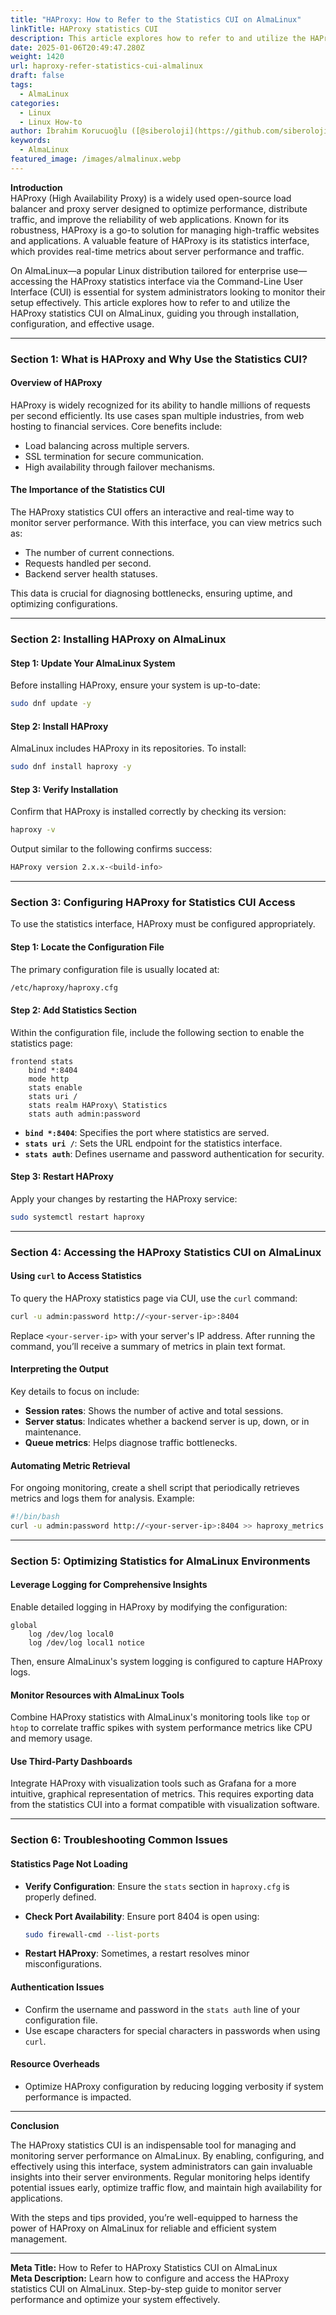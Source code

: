 ```yaml
---
title: "HAProxy: How to Refer to the Statistics CUI on AlmaLinux"
linkTitle: HAProxy statistics CUI
description: This article explores how to refer to and utilize the HAProxy statistics CUI on AlmaLinux, guiding you through installation, configuration, and effective usage.
date: 2025-01-06T20:49:47.280Z
weight: 1420
url: haproxy-refer-statistics-cui-almalinux
draft: false
tags:
  - AlmaLinux
categories:
  - Linux
  - Linux How-to
author: İbrahim Korucuoğlu ([@siberoloji](https://github.com/siberoloji))
keywords:
  - AlmaLinux
featured_image: /images/almalinux.webp
---
```

**Introduction**  
HAProxy (High Availability Proxy) is a widely used open-source load balancer and proxy server designed to optimize performance, distribute traffic, and improve the reliability of web applications. Known for its robustness, HAProxy is a go-to solution for managing high-traffic websites and applications. A valuable feature of HAProxy is its statistics interface, which provides real-time metrics about server performance and traffic.  

On AlmaLinux—a popular Linux distribution tailored for enterprise use—accessing the HAProxy statistics interface via the Command-Line User Interface (CUI) is essential for system administrators looking to monitor their setup effectively. This article explores how to refer to and utilize the HAProxy statistics CUI on AlmaLinux, guiding you through installation, configuration, and effective usage.

---

### Section 1: **What is HAProxy and Why Use the Statistics CUI?**  

#### Overview of HAProxy  

HAProxy is widely recognized for its ability to handle millions of requests per second efficiently. Its use cases span multiple industries, from web hosting to financial services. Core benefits include:  

- Load balancing across multiple servers.  
- SSL termination for secure communication.  
- High availability through failover mechanisms.  

#### The Importance of the Statistics CUI  

The HAProxy statistics CUI offers an interactive and real-time way to monitor server performance. With this interface, you can view metrics such as:  

- The number of current connections.  
- Requests handled per second.  
- Backend server health statuses.  

This data is crucial for diagnosing bottlenecks, ensuring uptime, and optimizing configurations.

---

### Section 2: **Installing HAProxy on AlmaLinux**  

#### Step 1: Update Your AlmaLinux System  

Before installing HAProxy, ensure your system is up-to-date:  

```bash
sudo dnf update -y
```  

#### Step 2: Install HAProxy  

AlmaLinux includes HAProxy in its repositories. To install:  

```bash
sudo dnf install haproxy -y
```  

#### Step 3: Verify Installation  

Confirm that HAProxy is installed correctly by checking its version:  

```bash
haproxy -v
```  

Output similar to the following confirms success:  

```bash
HAProxy version 2.x.x-<build-info>
```  

---

### Section 3: **Configuring HAProxy for Statistics CUI Access**  

To use the statistics interface, HAProxy must be configured appropriately.  

#### Step 1: Locate the Configuration File  

The primary configuration file is usually located at:  

```bash
/etc/haproxy/haproxy.cfg
```  

#### Step 2: Add Statistics Section  

Within the configuration file, include the following section to enable the statistics page:  

```plaintext
frontend stats
    bind *:8404
    mode http
    stats enable
    stats uri /
    stats realm HAProxy\ Statistics
    stats auth admin:password
```  

- **`bind *:8404`**: Specifies the port where statistics are served.  
- **`stats uri /`**: Sets the URL endpoint for the statistics interface.  
- **`stats auth`**: Defines username and password authentication for security.  

#### Step 3: Restart HAProxy  

Apply your changes by restarting the HAProxy service:  

```bash
sudo systemctl restart haproxy
```  

---

### Section 4: **Accessing the HAProxy Statistics CUI on AlmaLinux**  

#### Using `curl` to Access Statistics  

To query the HAProxy statistics page via CUI, use the `curl` command:  

```bash
curl -u admin:password http://<your-server-ip>:8404
```  

Replace `<your-server-ip>` with your server's IP address. After running the command, you’ll receive a summary of metrics in plain text format.  

#### Interpreting the Output  

Key details to focus on include:  

- **Session rates**: Shows the number of active and total sessions.  
- **Server status**: Indicates whether a backend server is up, down, or in maintenance.  
- **Queue metrics**: Helps diagnose traffic bottlenecks.  

#### Automating Metric Retrieval  

For ongoing monitoring, create a shell script that periodically retrieves metrics and logs them for analysis. Example:  

```bash
#!/bin/bash
curl -u admin:password http://<your-server-ip>:8404 >> haproxy_metrics.log
```

---

### Section 5: **Optimizing Statistics for AlmaLinux Environments**  

#### Leverage Logging for Comprehensive Insights  

Enable detailed logging in HAProxy by modifying the configuration:  

```plaintext
global
    log /dev/log local0
    log /dev/log local1 notice
```  

Then, ensure AlmaLinux's system logging is configured to capture HAProxy logs.  

#### Monitor Resources with AlmaLinux Tools  

Combine HAProxy statistics with AlmaLinux's monitoring tools like `top` or `htop` to correlate traffic spikes with system performance metrics like CPU and memory usage.  

#### Use Third-Party Dashboards  

Integrate HAProxy with visualization tools such as Grafana for a more intuitive, graphical representation of metrics. This requires exporting data from the statistics CUI into a format compatible with visualization software.

---

### Section 6: **Troubleshooting Common Issues**  

#### Statistics Page Not Loading  

- **Verify Configuration**: Ensure the `stats` section in `haproxy.cfg` is properly defined.  
- **Check Port Availability**: Ensure port 8404 is open using:  

  ```bash
  sudo firewall-cmd --list-ports
  ```  

- **Restart HAProxy**: Sometimes, a restart resolves minor misconfigurations.  

#### Authentication Issues  

- Confirm the username and password in the `stats auth` line of your configuration file.  
- Use escape characters for special characters in passwords when using `curl`.  

#### Resource Overheads  

- Optimize HAProxy configuration by reducing logging verbosity if system performance is impacted.  

---

**Conclusion**  

The HAProxy statistics CUI is an indispensable tool for managing and monitoring server performance on AlmaLinux. By enabling, configuring, and effectively using this interface, system administrators can gain invaluable insights into their server environments. Regular monitoring helps identify potential issues early, optimize traffic flow, and maintain high availability for applications.  

With the steps and tips provided, you’re well-equipped to harness the power of HAProxy on AlmaLinux for reliable and efficient system management.  

---

**Meta Title:** How to Refer to HAProxy Statistics CUI on AlmaLinux  
**Meta Description:** Learn how to configure and access the HAProxy statistics CUI on AlmaLinux. Step-by-step guide to monitor server performance and optimize your system effectively.
